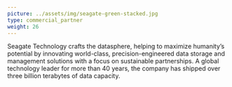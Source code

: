 ```yaml
---
picture: ../assets/img/seagate-green-stacked.jpg
type: commercial_partner
weight: 26
---
```


Seagate Technology crafts the datasphere, helping to maximize humanity’s potential by innovating world-class, precision-engineered data storage and management solutions with a focus on sustainable partnerships. A global technology leader for more than 40 years, the company has shipped over three billion terabytes of data capacity.